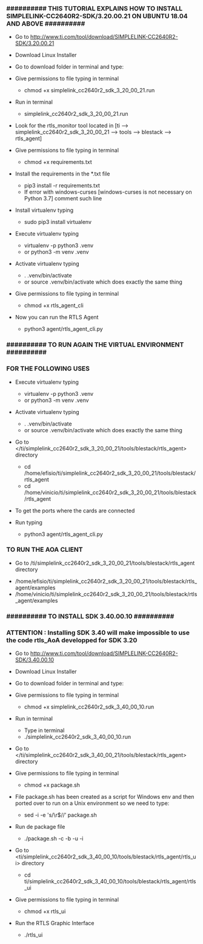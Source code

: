### ########## THIS TUTORIAL EXPLAINS HOW TO INSTALL SIMPLELINK-CC2640R2-SDK/3.20.00.21 ON UBUNTU 18.04 AND ABOVE ########## ###

* Go to <http://www.ti.com/tool/download/SIMPLELINK-CC2640R2-SDK/3.20.00.21>
* Download Linux Installer

* Go to download folder in terminal and type:

* Give permissions to file typing in terminal 
  - chmod +x simplelink_cc2640r2_sdk_3_20_00_21.run

* Run in terminal 
  - simplelink_cc2640r2_sdk_3_20_00_21.run

* Look for the rtls_monitor tool located in [ti --> simplelink_cc2640r2_sdk_3_20_00_21 --> tools --> blestack --> rtls_agent]

* Give permissions to file typing in terminal 
  - chmod +x requirements.txt
  
* Install the requirements in the *.txt file
  - pip3 install -r requirements.txt
   - If error with windows-curses [windows-curses is not necessary on Python 3.7] comment such line

* Install virtualenv typing 
  * sudo pip3 install virtualenv 

* Execute virtualenv typing
  - virtualenv -p python3 .venv 
   - or python3 -m venv .venv

* Activate virtualenv typing 
  - . .venv/bin/activate 
   - or source .venv/bin/activate   which does exactly the same thing

* Give permissions to file typing in terminal 
  - chmod +x rtls_agent_cli


* Now you can run the RTLS Agent
  - python3 agent/rtls_agent_cli.py


### ########## TO RUN AGAIN THE VIRTUAL ENVIRONMENT ########## ###
### FOR THE FOLLOWING USES ###

* Execute virtualenv typing
  - virtualenv -p python3 .venv 
   - or python3 -m venv .venv

* Activate virtualenv typing 
  - . .venv/bin/activate 
   - or source .venv/bin/activate   which does exactly the same thing

* Go to </ti/simplelink_cc2640r2_sdk_3_20_00_21/tools/blestack/rtls_agent> directory 
  - cd /home/efisio/ti/simplelink_cc2640r2_sdk_3_20_00_21/tools/blestack/rtls_agent
  - cd /home/vinicio/ti/simplelink_cc2640r2_sdk_3_20_00_21/tools/blestack/rtls_agent

* To get the ports where the cards are connected
* Run typing
  - python3 agent/rtls_agent_cli.py



### TO RUN THE AOA CLIENT ###

* Go to /ti/simplelink_cc2640r2_sdk_3_20_00_21/tools/blestack/rtls_agent directory 
 - /home/efisio/ti/simplelink_cc2640r2_sdk_3_20_00_21/tools/blestack/rtls_agent/examples
 - /home/vinicio/ti/simplelink_cc2640r2_sdk_3_20_00_21/tools/blestack/rtls_agent/examples

### ########## TO INSTALL SDK 3.40.00.10 ########## ###
### ATTENTION : Installing SDK 3.40 will make impossible to use the code rtls_AoA developped for SDK 3.20 ###

* Go to <http://www.ti.com/tool/download/SIMPLELINK-CC2640R2-SDK/3.40.00.10>
* Download Linux Installer

* Go to download folder in terminal and type:

* Give permissions to file typing in terminal 
  - chmod +x simplelink_cc2640r2_sdk_3_40_00_10.run

* Run in terminal 
  - Type in terminal 
   - ./simplelink_cc2640r2_sdk_3_40_00_10.run

* Go to </ti/simplelink_cc2640r2_sdk_3_40_00_21/tools/blestack/rtls_agent> directory 

* Give permissions to file typing in terminal 
  - chmod +x package.sh

* File package.sh has been created as a script for Windows env and then ported over to run on a Unix environment so we need to type:
  - sed -i -e 's/\r$//' package.sh 

* Run de package file
  - ./package.sh -c -b -u -i 

* Go to <ti/simplelink_cc2640r2_sdk_3_40_00_10/tools/blestack/rtls_agent/rtls_ui> directory
  - cd ti/simplelink_cc2640r2_sdk_3_40_00_10/tools/blestack/rtls_agent/rtls_ui

* Give permissions to file typing in terminal 
  - chmod +x rtls_ui

* Run the RTLS Graphic Interface
  - ./rtls_ui
